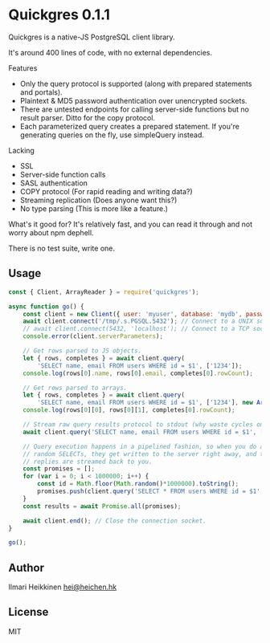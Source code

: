 # Quickgres 0.1.1

Quickgres is a native-JS PostgreSQL client library.

It's around 400 lines of code, with no external dependencies.

Features
 * Only the query protocol is supported (along with prepared statements and portals).
 * Plaintext & MD5 password authentication over unencrypted sockets.
 * There are untested endpoints for calling server-side functions but no result parser. Ditto for the copy protocol.
 * Each parameterized query creates a prepared statement. If you're generating queries on the fly, use simpleQuery instead.

Lacking
 * SSL
 * Server-side function calls
 * SASL authentication
 * COPY protocol (For rapid reading and writing data?)
 * Streaming replication (Does anyone want this?)
 * No type parsing (This is more like a feature.)

What's it good for? It's relatively fast, and you can read it through and not worry about npm dephell.

There is no test suite, write one.


## Usage 

```javascript
const { Client, ArrayReader } = require('quickgres'); 

async function go() {
    const client = new Client({ user: 'myuser', database: 'mydb', password: 'mypass' });
    await client.connect('/tmp/.s.PGSQL.5432'); // Connect to a UNIX socket.
    // await client.connect(5432, 'localhost'); // Connect to a TCP socket.
    console.error(client.serverParameters);

    // Get rows parsed to JS objects.
    let { rows, completes } = await client.query(
        'SELECT name, email FROM users WHERE id = $1', ['1234']);
    console.log(rows[0].name, rows[0].email, completes[0].rowCount);

    // Get rows parsed to arrays.
    let { rows, completes } = await client.query(
        'SELECT name, email FROM users WHERE id = $1', ['1234'], new ArrayReader());
    console.log(rows[0][0], rows[0][1], completes[0].rowCount);

    // Stream raw query results protocol to stdout (why waste cycles on parsing data...)
    await client.query('SELECT name, email FROM users WHERE id = $1', ['1234'], process.stdout);

    // Query execution happens in a pipelined fashion, so when you do a million 
    // random SELECTs, they get written to the server right away, and the server
    // replies are streamed back to you.
    const promises = [];
    for (var i = 0; i < 1000000; i++) {
        const id = Math.floor(Math.random()*1000000).toString();
        promises.push(client.query('SELECT * FROM users WHERE id = $1', [id]));
    }
    const results = await Promise.all(promises);

    await client.end(); // Close the connection socket.
}

go();
```

## Author
Ilmari Heikkinen <hei@heichen.hk>

## License
MIT
